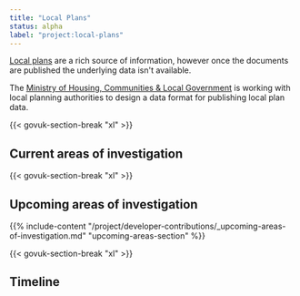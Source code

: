 ```yaml
---
title: "Local Plans"
status: alpha
label: "project:local-plans"
---
```


[Local plans](https://www.gov.uk/guidance/local-plans) are a rich source of information, however once the documents are published the underlying data isn't available. 

The [Ministry of Housing, Communities & Local Government](https://www.gov.uk/government/organisations/ministry-of-housing-communities-and-local-government) is working with local planning authorities to design a data format for publishing local plan data.

{{< govuk-section-break "xl" >}}

## Current areas of investigation

{{< govuk-section-break "xl" >}}

## Upcoming areas of investigation

{{% include-content "/project/developer-contributions/_upcoming-areas-of-investigation.md" "upcoming-areas-section" %}}

{{< govuk-section-break "xl" >}}

## Timeline